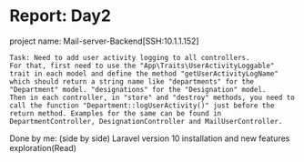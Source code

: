 # Report: Day2

project name: Mail-server-Backend[SSH:10.1.1.152]
```
Task: Need to add user activity logging to all controllers.
For that, first need to use the "App\Traits\UserActivityLoggable"
trait in each model and define the method "getUserActivityLogName"
which should return a string name like "departments" for the
"Department" model. "designations" for the "Designation" model.
Then in each controller, in "store" and "destroy" methods, you need to
call the function "Department::logUserActivity()" just before the
return method. Examples for the same can be found in
DepartmentController, DesignationController and MailUserController.

```

Done by me: (side by side)
Laravel version 10 installation and new features exploration(Read)
